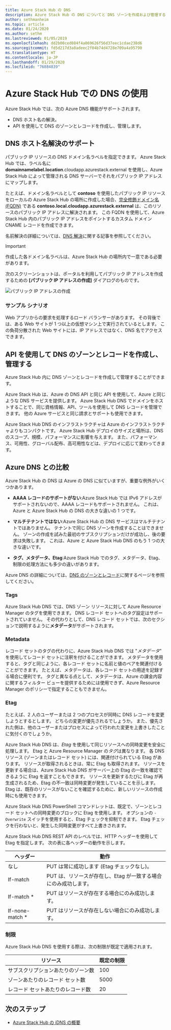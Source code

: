 ```yaml
---
title: Azure Stack Hub の DNS
description: Azure Stack Hub の DNS についてと DNS ゾーンを作成および管理する方法を説明します。
author: sethmanheim
ms.topic: article
ms.date: 01/24/2020
ms.author: sethm
ms.lastreviewed: 01/05/2019
ms.openlocfilehash: dd2b00ced084f4a069626f56d37eec1cdae238d6
ms.sourcegitcommit: fd5d217d3a8adeec2f04b74d4728e709a4a95790
ms.translationtype: HT
ms.contentlocale: ja-JP
ms.lasthandoff: 01/29/2020
ms.locfileid: "76884839"
---
```

# <a name="use-dns-in-azure-stack-hub"></a>Azure Stack Hub での DNS の使用

Azure Stack Hub では、次の Azure DNS 機能がサポートされます。

* DNS ホスト名の解決。
* API を使用して DNS のゾーンとレコードを作成し、管理します。

## <a name="support-for-dns-hostname-resolution"></a>DNS ホスト名解決のサポート

パブリック IP リソースの DNS ドメイン名ラベルを指定できます。 Azure Stack Hub では、ラベル名に **domainnamelabel.location**.cloudapp.azurestack.external を使用し、Azure Stack Hub によって管理される DNS サーバーでそれをパブリック IP アドレスにマップします。

たとえば、ドメイン名ラベルとして **contoso** を使用したパブリック IP リソースをローカルの Azure Stack Hub の場所に作成した場合、[完全修飾ドメイン名 (FQDN)](https://en.wikipedia.org/wiki/Fully_qualified_domain_name) である **contoso.local.cloudapp.azurestack.external** は、このリソースのパブリック IP アドレスに解決されます。 この FQDN を使用して、Azure Stack Hub 内のパブリック IP アドレスをポイントするカスタム ドメイン CNAME レコードを作成できます。

名前解決の詳細については、[DNS 解決](/azure/dns/dns-for-azure-services?toc=%2fazure%2fvirtual-machines%2fwindows%2ftoc.json)に関する記事を参照してください。

> [!IMPORTANT]
> 作成した各ドメイン名ラベルは、Azure Stack Hub の場所内で一意である必要があります。

次のスクリーンショットは、ポータルを利用してパブリック IP アドレスを作成するための **[パブリック IP アドレスの作成]** ダイアログのものです。

![パブリック IP アドレスの作成](media/azure-stack-dns/image01.png)

### <a name="example-scenario"></a>サンプル シナリオ

Web アプリからの要求を処理するロード バランサーがあります。 その背後では、ある Web サイトが 1 つ以上の仮想マシン上で実行されているとします。 この負荷分散された Web サイトには、IP アドレスではなく、DNS 名でアクセスできます。

## <a name="create-and-manage-dns-zones-and-records-using-the-apis"></a>API を使用して DNS のゾーンとレコードを作成し、管理する

Azure Stack Hub 内に DNS ゾーンとレコードを作成して管理することができます。

Azure Stack Hub は、Azure の DNS API と同じ API を使用して、Azure と同じような DNS サービスを提供します。  Azure Stack Hub DNS でドメインをホストすることで、同じ資格情報、API、ツールを使用して DNS レコードを管理できます。 他の Azure サービスと同じ請求とサポートも使用できます。

Azure Stack Hub DNS のインフラストラクチャは Azure のインフラストラクチャよりもコンパクトです。 Azure Stack Hub デプロイのサイズと場所は、DNS のスコープ、規模、パフォーマンスに影響を与えます。 また、パフォーマンス、可用性、グローバル配布、高可用性などは、デプロイに応じて変わってきます。

## <a name="comparison-with-azure-dns"></a>Azure DNS との比較

Azure Stack Hub の DNS は Azure の DNS に似ていますが、重要な例外がいくつかあります。

* **AAAA レコードのサポートがない**:Azure Stack Hub では IPv6 アドレスがサポートされないので、AAAA レコードもサポートされません。 これは、Azure と Azure Stack Hub の DNS の大きな違いの 1 つです。

* **マルチテナントではない**:Azure Stack Hub の DNS サービスはマルチテナントではありません。 テナントで同じ DNS ゾーンを作成することはできません。 ゾーンの作成を試みた最初のサブスクリプションだけが成功し、後の要求は失敗します。 これは、Azure と Azure Stack Hub DNS のもう 1 つの大きな違いです。

* **タグ、メタデータ、Etag**:Azure Stack Hub でのタグ、メタデータ、Etag、制限の処理方法にも多少の違いがあります。

Azure DNS の詳細については、[DNS のゾーンとレコード](/azure/dns/dns-zones-records)に関するページを参照してください。

### <a name="tags"></a>Tags

Azure Stack Hub DNS では、DNS ゾーン リソースに対して Azure Resource Manager のタグを使用できます。 DNS レコード セットへのタグ設定はサポートされていません。 その代わりとして、DNS レコード セットでは、次のセクションで説明するように**メタデータ**がサポートされます。

### <a name="metadata"></a>Metadata

レコード セットのタグの代わりに、Azure Stack Hub DNS では "*メタデータ*" を使用してレコード セットに注釈を付けることができます。 メタデータを使用すると、タグと同じように、各レコード セットに名前と値のペアを関連付けることができます。 たとえば、メタデータは、各レコード セットの用途を記録する場合に便利です。 タグと異なる点として、メタデータは、Azure の課金内容に関するフィルター ビューを提供するためには使用できず、Azure Resource Manager のポリシーで指定することもできません。

### <a name="etags"></a>Etag

たとえば、2 人のユーザーまたは 2 つのプロセスが同時に DNS レコードを変更しようとするとします。 どちらの変更が優先されるでしょうか。 また、優先された側は、他のユーザーまたはプロセスによって行われた変更を上書きしたことに気付くのでしょうか。

Azure Stack Hub DNS は、*Etag* を使用して同じリソースへの同時変更を安全に処理します。 Etag と Azure Resource Manager の*タグ*は異なります。 各 DNS リソース (ゾーンまたはレコード セット) には、関連付けられている Etag があります。 リソースが取得されるときは、常に Etag も取得されます。 リソースを更新する場合は、Azure Stack Hub DNS がサーバー上の Etag の一致を確認できるように Etag を返すこともできます。 リソースを更新するたびに Etag が再生成されるため、Etag の不一致は同時変更が発生していることを示します。 Etag は、既存のリソースがないことを確認するために、新しいリソースの作成時にも使用できます。

Azure Stack Hub DNS PowerShell コマンドレットは、既定で、ゾーンとレコード セットへの同時変更のブロックに Etag を使用します。 オプションの `-Overwrite` スイッチを使用すると、Etag チェックを抑制できます。 Etag チェックを行わないと、発生した同時変更がすべて上書きされます。

Azure Stack Hub DNS REST API のレベルでは、HTTP ヘッダーを使用して Etag を指定します。 次の表に各ヘッダーの動作を示します。

| ヘッダー | 動作|
|--------|---------|
| なし   | PUT は常に成功します (Etag チェックなし)。|
| If-match| PUT は、リソースが存在し、Etag が一致する場合にのみ成功します。|
| If-match *| PUT はリソースが存在する場合にのみ成功します。|
| If-none-match *| PUT はリソースが存在しない場合にのみ成功します。|

### <a name="limits"></a>制限

Azure Stack Hub DNS を使用する際は、次の制限が既定で適用されます。

| リソース| 既定の制限|
|---------|--------------|
| サブスクリプションあたりのゾーン数| 100|
| ゾーンあたりのレコード セット数| 5000|
| レコード セットあたりのレコード数| 20|

## <a name="next-steps"></a>次のステップ

* [Azure Stack Hub の iDNS の概要](azure-stack-understanding-dns.md)
